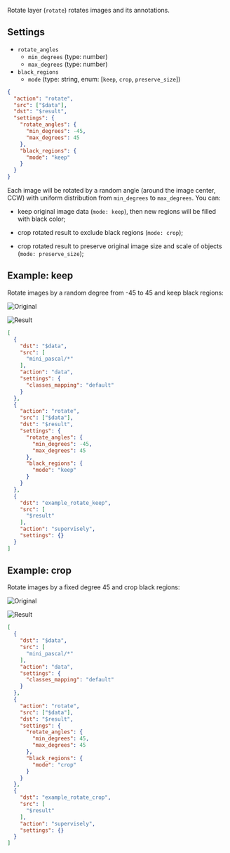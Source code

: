 Rotate layer (`rotate`) rotates images and its annotations.

## Settings

- `rotate_angles`
    - `min_degrees` (type: number)
    - `max_degrees` (type: number)
- `black_regions`
    - `mode` (type: string, enum: [`keep`, `crop`, `preserve_size`])

```json
{
  "action": "rotate",
  "src": ["$data"],
  "dst": "$result",
  "settings": {
    "rotate_angles": {
      "min_degrees": -45,
      "max_degrees": 45
    },
    "black_regions": {
      "mode": "keep"
    }
  }
}
```

Each image will be rotated by a random angle (around the image center, CCW) with uniform distribution from `min_degrees` to `max_degrees`. You can:

* keep original image data (`mode: keep`), then new regions will be filled with black color;

* crop rotated result to exclude black regions (`mode: crop`);

* crop rotated result to preserve original image size and scale of objects (`mode: preserve_size`);

## Example: keep

Rotate images by a random degree from -45 to 45 and keep black regions:

![Original](../../assets/legacy/export/rotate/before.jpg)

![Result](../../assets/legacy/export/rotate/keep_after.jpg)

```json
[
  {
    "dst": "$data",
    "src": [
      "mini_pascal/*"
    ],
    "action": "data",
    "settings": {
      "classes_mapping": "default"
    }
  },
  {
    "action": "rotate",
    "src": ["$data"],
    "dst": "$result",
    "settings": {
      "rotate_angles": {
        "min_degrees": -45,
        "max_degrees": 45
      },
      "black_regions": {
        "mode": "keep"
      }
    }
  },
  {
    "dst": "example_rotate_keep",
    "src": [
      "$result"
    ],
    "action": "supervisely",
    "settings": {}
  }
]
```

## Example: crop

Rotate images by a fixed degree 45 and crop black regions:

![Original](../../assets/legacy/export/rotate/before.jpg)

![Result](../../assets/legacy/export/rotate/crop_after.jpg)

```json
[
  {
    "dst": "$data",
    "src": [
      "mini_pascal/*"
    ],
    "action": "data",
    "settings": {
      "classes_mapping": "default"
    }
  },
  {
    "action": "rotate",
    "src": ["$data"],
    "dst": "$result",
    "settings": {
      "rotate_angles": {
        "min_degrees": 45,
        "max_degrees": 45
      },
      "black_regions": {
        "mode": "crop"
      }
    }
  },
  {
    "dst": "example_rotate_crop",
    "src": [
      "$result"
    ],
    "action": "supervisely",
    "settings": {}
  }
]
```

